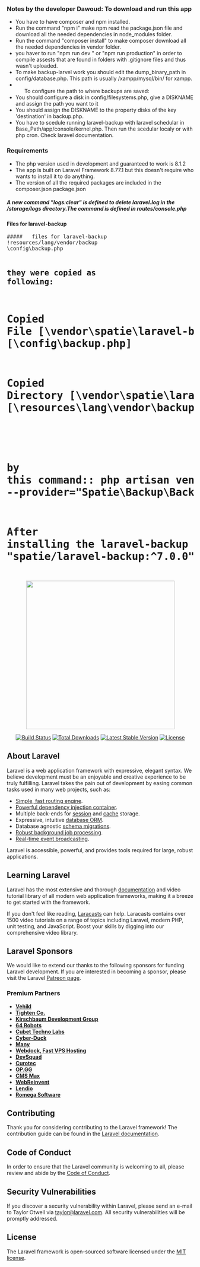 <h3>Notes by the developer Dawoud:
To download and run this app</h3>
<ul>
  <li>You have to have composer and npm installed.</li>
  <li>Run the command "npm i" make npm read the package.json file and download all the needed dependencies in node_modules folder.</li>
  <li>Run the command "composer install" to make composer download all the needed dependencies in vendor folder.</li>
  <li>you haver to run "npm run dev " or "npm run production" in order to compile assests that are found in folders with .gitignore files and thus wasn't uploaded.</li>
  <li>To make backup-larvel work you should edit the dump_binary_path in config/database.php. This path is usually /xampp/mysql/bin/ for xampp.</li>
<li> 
    <ul>To configure the path to where backups are saved:</ul>
      <li>You should configure a disk in config/filesystems.php, give a DISKNAME and assign the path you want to it</li>
      <li>You should assign the DISKNAME to the property disks of the key 'destination' in backup.php.</li>



</li>

  <li>You have to scedule running laravel-backup  with laravel schedular in Base_Path/app/console/kernel.php. Then run the scedular localy or with php cron. Check laravel documentation.</li>

</ul>


<h3> Requirements</h3>
<ul>
  <li>The php version used in development and guaranteed to work is 8.1.2</li>
  <li>The app is built on Laravel Framework 8.77.1 but this doesn't require who wants to install it to do anything.</li>
  <li>The version of all the required packages are included in the composer.json package.json </li>
  


</ul>
<h5>A new command "logs:clear" is defined to delete laravel.log in the /storage/logs directory.The command is defined in routes/console.php</h5>

<h4>Files for laravel-backup </h4>
<pre>
#####   files for laravel-backup
!resources/lang/vendor/backup
\config\backup.php

## they were copied as following:
#                                   Copied File [\vendor\spatie\laravel-backup\config\backup.php] To [\config\backup.php]
#                                   Copied Directory [\vendor\spatie\laravel-backup\resources\lang] To [\resources\lang\vendor\backup]
#
#   by this command:: php artisan vendor:publish --provider="Spatie\Backup\BackupServiceProvider"

#   After installing the laravel-backup package with    composer require "spatie/laravel-backup:^7.0.0"

</pre>



<p align="center"><a href="https://laravel.com" target="_blank"><img src="https://raw.githubusercontent.com/laravel/art/master/logo-lockup/5%20SVG/2%20CMYK/1%20Full%20Color/laravel-logolockup-cmyk-red.svg" width="400"></a></p>

<p align="center">
<a href="https://travis-ci.org/laravel/framework"><img src="https://travis-ci.org/laravel/framework.svg" alt="Build Status"></a>
<a href="https://packagist.org/packages/laravel/framework"><img src="https://img.shields.io/packagist/dt/laravel/framework" alt="Total Downloads"></a>
<a href="https://packagist.org/packages/laravel/framework"><img src="https://img.shields.io/packagist/v/laravel/framework" alt="Latest Stable Version"></a>
<a href="https://packagist.org/packages/laravel/framework"><img src="https://img.shields.io/packagist/l/laravel/framework" alt="License"></a>
</p>

## About Laravel

Laravel is a web application framework with expressive, elegant syntax. We believe development must be an enjoyable and creative experience to be truly fulfilling. Laravel takes the pain out of development by easing common tasks used in many web projects, such as:

- [Simple, fast routing engine](https://laravel.com/docs/routing).
- [Powerful dependency injection container](https://laravel.com/docs/container).
- Multiple back-ends for [session](https://laravel.com/docs/session) and [cache](https://laravel.com/docs/cache) storage.
- Expressive, intuitive [database ORM](https://laravel.com/docs/eloquent).
- Database agnostic [schema migrations](https://laravel.com/docs/migrations).
- [Robust background job processing](https://laravel.com/docs/queues).
- [Real-time event broadcasting](https://laravel.com/docs/broadcasting).

Laravel is accessible, powerful, and provides tools required for large, robust applications.

## Learning Laravel

Laravel has the most extensive and thorough [documentation](https://laravel.com/docs) and video tutorial library of all modern web application frameworks, making it a breeze to get started with the framework.

If you don't feel like reading, [Laracasts](https://laracasts.com) can help. Laracasts contains over 1500 video tutorials on a range of topics including Laravel, modern PHP, unit testing, and JavaScript. Boost your skills by digging into our comprehensive video library.

## Laravel Sponsors

We would like to extend our thanks to the following sponsors for funding Laravel development. If you are interested in becoming a sponsor, please visit the Laravel [Patreon page](https://patreon.com/taylorotwell).

### Premium Partners

- **[Vehikl](https://vehikl.com/)**
- **[Tighten Co.](https://tighten.co)**
- **[Kirschbaum Development Group](https://kirschbaumdevelopment.com)**
- **[64 Robots](https://64robots.com)**
- **[Cubet Techno Labs](https://cubettech.com)**
- **[Cyber-Duck](https://cyber-duck.co.uk)**
- **[Many](https://www.many.co.uk)**
- **[Webdock, Fast VPS Hosting](https://www.webdock.io/en)**
- **[DevSquad](https://devsquad.com)**
- **[Curotec](https://www.curotec.com/services/technologies/laravel/)**
- **[OP.GG](https://op.gg)**
- **[CMS Max](https://www.cmsmax.com/)**
- **[WebReinvent](https://webreinvent.com/?utm_source=laravel&utm_medium=github&utm_campaign=patreon-sponsors)**
- **[Lendio](https://lendio.com)**
- **[Romega Software](https://romegasoftware.com)**

## Contributing

Thank you for considering contributing to the Laravel framework! The contribution guide can be found in the [Laravel documentation](https://laravel.com/docs/contributions).

## Code of Conduct

In order to ensure that the Laravel community is welcoming to all, please review and abide by the [Code of Conduct](https://laravel.com/docs/contributions#code-of-conduct).

## Security Vulnerabilities

If you discover a security vulnerability within Laravel, please send an e-mail to Taylor Otwell via [taylor@laravel.com](mailto:taylor@laravel.com). All security vulnerabilities will be promptly addressed.

## License

The Laravel framework is open-sourced software licensed under the [MIT license](https://opensource.org/licenses/MIT).
